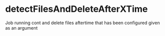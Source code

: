 # detectFilesAndDeleteAfterXTime
Job running cont and delete files aftertime that has been configured given as an argument

